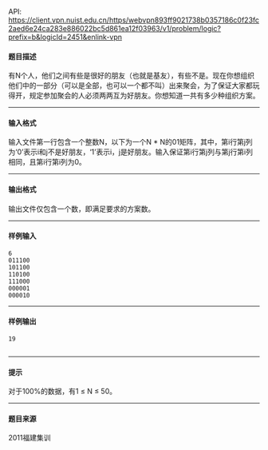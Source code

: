 API: https://client.vpn.nuist.edu.cn/https/webvpn893ff9021738b0357186c0f23fc2aed6e24ca283e886022bc5d861ea12f03963/v1/problem/logic?prefix=b&logicId=2451&enlink-vpn

#### 题目描述

有N个人，他们之间有些是很好的朋友（也就是基友），有些不是。现在你想组织他们中的一部分（可以是全部，也可以一个都不叫）出来聚会，为了保证大家都玩得开，规定参加聚会的人必须两两互为好朋友。你想知道一共有多少种组织方案。

---

#### 输入格式

输入文件第一行包含一个整数N，以下为一个N \* N的01矩阵，其中，第i行第j列为‘0’表示i和j不是好朋友，‘1’表示i，j是好朋友。输入保证第i行第j列与第j行第i列相同，且第i行第i列为0。

---

#### 输出格式

输出文件仅包含一个数，即满足要求的方案数。

---

#### 样例输入
```
6
011100
101100
110100
111000
000001
000010

```

---

#### 样例输出
```
19


```

---

#### 提示

对于100%的数据，有1 ≤ N ≤ 50。

---

#### 题目来源

2011福建集训